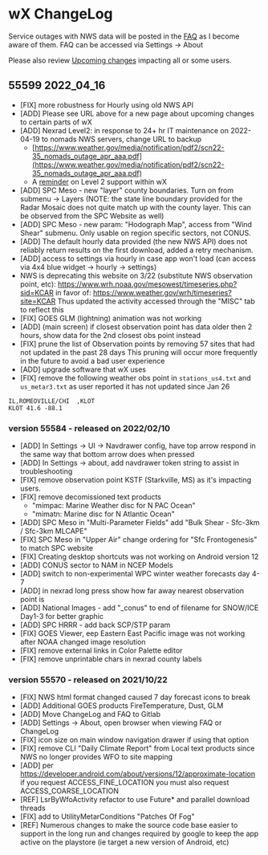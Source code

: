 
# wX ChangeLog

Service outages with NWS data will be posted in the [FAQ](https://gitlab.com/joshua.tee/wxl23/-/tree/master/doc/FAQ.md) as I become aware of them.
FAQ can be accessed via Settings -> About

Please also review [Upcoming changes](https://gitlab.com/joshua.tee/wxl23/-/blob/master/doc/UPCOMING_CHANGES.md) impacting all or some users.

## 55599 2022_04_16
* [FIX] more robustness for Hourly using old NWS API
* [ADD] Please see URL above for a new page about upcoming changes to certain parts of wX
* [ADD] Nexrad Level2: in response to 24+ hr IT maintenance on 2022-04-19 to nomads NWS servers, change URL to backup
  - [https://www.weather.gov/media/notification/pdf2/scn22-35_nomads_outage_apr_aaa.pdf](https://www.weather.gov/media/notification/pdf2/scn22-35_nomads_outage_apr_aaa.pdf)
  - A [reminder](https://gitlab.com/joshua.tee/wxl23/-/blob/master/doc/FAQ.md#why-is-level-2-radar-not-the-default) on Level 2 support within wX
* [ADD] SPC Meso - new "layer" county boundaries. Turn on from submenu -> Layers (NOTE: the state line boundary provided for the Radar Mosaic does not quite match up with the county layer. This can be observed from the SPC Website as well)
* [ADD] SPC Meso - new param: "Hodograph Map", access from "Wind Shear" submenu. Only usable on region specific sectors, not CONUS.
* [ADD] The default hourly data provided (the new NWS API) does not reliably return results on the first download, added a retry mechanism.
* [ADD] access to settings via hourly in case app won't load (can access via 4x4 blue widget -> hourly -> settings)
* NWS is deprecating this website on 3/22 (substitute NWS observation point, etc): https://www.wrh.noaa.gov/mesowest/timeseries.php?sid=KCAR
  in favor of: https://www.weather.gov/wrh/timeseries?site=KCAR
  Thus updated the activity accessed through the "MISC" tab to reflect this
* [FIX] GOES GLM (lightning) animation was not working
* [ADD] (main screen) if closest observation point has data older then 2 hours, show data for the 2nd closest obs point instead
* [FIX] prune the list of Observation points by removing 57 sites that had not updated in the past 28 days
        This pruning will occur more frequently in the future to avoid a bad user experience
* [ADD] upgrade software that wX uses
* [FIX] remove the following weather obs point in `stations_us4.txt` and `us_metar3.txt` as user reported it has not updated since Jan 26
```
IL,ROMEOVILLE/CHI  ,KLOT
KLOT 41.6 -88.1
```

### version **55584** - released on 2022/02/10
* [ADD] In Settings -> UI -> Navdrawer config, have top arrow respond in the same way that bottom arrow does when pressed
* [ADD] In Settings -> about, add navdrawer token string to assist in troubleshooting
* [FIX] remove observation point KSTF (Starkville, MS) as it's impacting users.
* [FIX] remove decomissioned text products
  - "mimpac: Marine Weather disc for N PAC Ocean"
  - "mimatn: Marine disc for N Atlantic Ocean"
* [ADD] SPC Meso in "Multi-Parameter Fields" add "Bulk Shear - Sfc-3km / Sfc-3km MLCAPE"
* [FIX] SPC Meso in "Upper Air" change ordering for "Sfc Frontogenesis" to match SPC website
* [FIX] Creating desktop shortcuts was not working on Android version 12
* [ADD] CONUS sector to NAM in NCEP Models
* [ADD] switch to non-experimental WPC winter weather forecasts day 4-7
* [ADD] in nexrad long press show how far away nearest observation point is
* [ADD] National Images - add "_conus" to end of filename for SNOW/ICE Day1-3 for better graphic
* [ADD] SPC HRRR - add back SCP/STP param
* [FIX] GOES Viewer, eep Eastern East Pacific image was not working after NOAA changed image resolution
* [FIX] remove external links in Color Palette editor
* [FIX] remove unprintable chars in nexrad county labels

### version **55570** - released on 2021/10/22
* [FIX] NWS html format changed caused 7 day forecast icons to break
* [ADD] Additional GOES products FireTemperature, Dust, GLM
* [ADD] Move ChangeLog and FAQ to Gitlab
* [ADD] Settings -> About, open browser when viewing FAQ or ChangeLog
* [FIX] icon size on main window navigation drawer if using that option
* [FIX] remove CLI "Daily Climate Report" from Local text products since NWS no longer provides WFO to site mapping
* [ADD] per https://developer.android.com/about/versions/12/approximate-location
if you request ACCESS_FINE_LOCATION you must also request ACCESS_COARSE_LOCATION
* [REF] LsrByWfoActivity refactor to use Future* and parallel download threads
* [FIX] add to UtilityMetarConditions "Patches Of Fog"
* [REF] Numerous changes to make the source code base easier to support in the long run and changes required by google to keep the app active on the playstore (ie target a new version of Android, etc)

